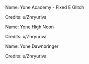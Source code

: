 Name: Yone Academy - Fixed E Glitch

Credits: u/Zhryuriva


Name: Yone High Noon

Credits: u/Zhryuriva


Name: Yone Dawnbringer

Credits: u/Zhryuriva
